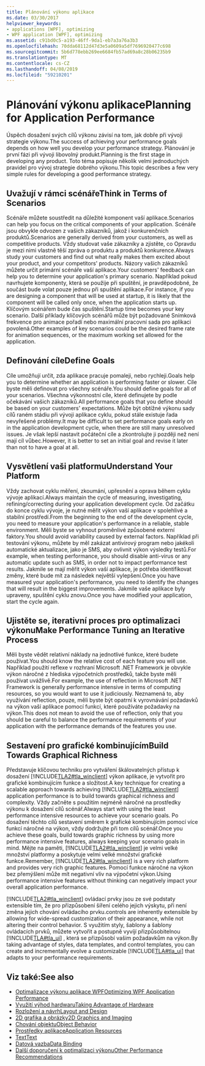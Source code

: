 ```yaml
---
title: Plánování výkonu aplikace
ms.date: 03/30/2017
helpviewer_keywords:
- applications [WPF], optimizing
- WPF application [WPF], optimizing
ms.assetid: c91bd0c5-a193-46ff-9da1-eb7a3a76a3b3
ms.openlocfilehash: 70dda68112d47d3e5a0609a5df7696920477c698
ms.sourcegitcommit: 5b6d778ebb269ee6684fb57ad69a8c28b06235b9
ms.translationtype: MT
ms.contentlocale: cs-CZ
ms.lasthandoff: 04/08/2019
ms.locfileid: "59210201"
---
```

# <a name="planning-for-application-performance"></a><span data-ttu-id="96940-102">Plánování výkonu aplikace</span><span class="sxs-lookup"><span data-stu-id="96940-102">Planning for Application Performance</span></span>
<span data-ttu-id="96940-103">Úspěch dosažení svých cílů výkonu závisí na tom, jak dobře při vývoji strategie výkonu.</span><span class="sxs-lookup"><span data-stu-id="96940-103">The success of achieving your performance goals depends on how well you develop your performance strategy.</span></span> <span data-ttu-id="96940-104">Plánování je první fázi při vývoji libovolný produkt.</span><span class="sxs-lookup"><span data-stu-id="96940-104">Planning is the first stage in developing any product.</span></span> <span data-ttu-id="96940-105">Toto téma popisuje několik velmi jednoduchých pravidel pro vývoj strategie dobrého výkonu.</span><span class="sxs-lookup"><span data-stu-id="96940-105">This topic describes a few very simple rules for developing a good performance strategy.</span></span>  
  
## <a name="think-in-terms-of-scenarios"></a><span data-ttu-id="96940-106">Uvažují v rámci scénáře</span><span class="sxs-lookup"><span data-stu-id="96940-106">Think in Terms of Scenarios</span></span>  
 <span data-ttu-id="96940-107">Scénáře můžete soustředit na důležité komponent vaší aplikace.</span><span class="sxs-lookup"><span data-stu-id="96940-107">Scenarios can help you focus on the critical components of your application.</span></span> <span data-ttu-id="96940-108">Scénáře jsou obvykle odvozen z vašich zákazníků, jakož i konkurenčních produktů.</span><span class="sxs-lookup"><span data-stu-id="96940-108">Scenarios are generally derived from your customers, as well as competitive products.</span></span> <span data-ttu-id="96940-109">Vždy studovat vaše zákazníky a zjistěte, co Opravdu je mezi nimi vlastně těší zpráva o produktu a produktů konkurence.</span><span class="sxs-lookup"><span data-stu-id="96940-109">Always study your customers and find out what really makes them excited about your product, and your competitors' products.</span></span> <span data-ttu-id="96940-110">Názory vašich zákazníků můžete určit primární scénáře vaší aplikace.</span><span class="sxs-lookup"><span data-stu-id="96940-110">Your customers' feedback can help you to determine your application's primary scenario.</span></span> <span data-ttu-id="96940-111">Například pokud navrhujete komponenty, která se použije při spuštění, je pravděpodobné, že součást bude volat pouze jednou při spuštění aplikace.</span><span class="sxs-lookup"><span data-stu-id="96940-111">For instance, if you are designing a component that will be used at startup, it is likely that the component will be called only once, when the application starts up.</span></span> <span data-ttu-id="96940-112">Klíčovým scénářem bude čas spuštění.</span><span class="sxs-lookup"><span data-stu-id="96940-112">Startup time becomes your key scenario.</span></span> <span data-ttu-id="96940-113">Další příklady klíčových scénářů může být požadované Snímková frekvence pro animace pořadí nebo maximální pracovní sada pro aplikaci povolená.</span><span class="sxs-lookup"><span data-stu-id="96940-113">Other examples of key scenarios could be the desired frame rate for animation sequences, or the maximum working set allowed for the application.</span></span>  
  
## <a name="define-goals"></a><span data-ttu-id="96940-114">Definování cíle</span><span class="sxs-lookup"><span data-stu-id="96940-114">Define Goals</span></span>  
 <span data-ttu-id="96940-115">Cíle umožňují určit, zda aplikace pracuje pomaleji, nebo rychleji.</span><span class="sxs-lookup"><span data-stu-id="96940-115">Goals help you to determine whether an application is performing faster or slower.</span></span> <span data-ttu-id="96940-116">Cíle byste měli definovat pro všechny scénáře.</span><span class="sxs-lookup"><span data-stu-id="96940-116">You should define goals for all of your scenarios.</span></span> <span data-ttu-id="96940-117">Všechna výkonnostní cíle, které definujete by podle očekávání vašich zákazníků.</span><span class="sxs-lookup"><span data-stu-id="96940-117">All performance goals that you define should be based on your customers' expectations.</span></span> <span data-ttu-id="96940-118">Může být obtížné výkonu sady cílů raném stádiu při vývoji aplikace cyklu, pokud stále existuje řada nevyřešené problémy.</span><span class="sxs-lookup"><span data-stu-id="96940-118">It may be difficult to set performance goals early on in the application development cycle, when there are still many unresolved issues.</span></span> <span data-ttu-id="96940-119">Je však lepší nastavit počáteční cíle a zkontrolujte ji později než není mají cíl vůbec.</span><span class="sxs-lookup"><span data-stu-id="96940-119">However, it is better to set an initial goal and revise it later than not to have a goal at all.</span></span>  
  
## <a name="understand-your-platform"></a><span data-ttu-id="96940-120">Vysvětlení vaši platformu</span><span class="sxs-lookup"><span data-stu-id="96940-120">Understand Your Platform</span></span>  
 <span data-ttu-id="96940-121">Vždy zachovat cyklu měření, zkoumání, upřesnění a oprava během cyklu vývoje aplikací.</span><span class="sxs-lookup"><span data-stu-id="96940-121">Always maintain the cycle of measuring, investigating, refining/correcting during your application development cycle.</span></span> <span data-ttu-id="96940-122">Od začátku do konce cyklu vývoje, je nutné měřit výkon vaší aplikace v spolehlivé a stabilní prostředí.</span><span class="sxs-lookup"><span data-stu-id="96940-122">From the beginning to the end of the development cycle, you need to measure your application's performance in a reliable, stable environment.</span></span> <span data-ttu-id="96940-123">Měli byste se vyhnout proměnlivé způsobené externí faktory.</span><span class="sxs-lookup"><span data-stu-id="96940-123">You should avoid variability caused by external factors.</span></span> <span data-ttu-id="96940-124">Například při testování výkonu, můžete by měl zakázat antivirový program nebo jakékoli automatické aktualizace, jako je SMS, aby ovlivnit výkon výsledky testů.</span><span class="sxs-lookup"><span data-stu-id="96940-124">For example, when testing performance, you should disable anti-virus or any automatic update such as SMS, in order not to impact performance test results.</span></span> <span data-ttu-id="96940-125">Jakmile se mají měřit výkon vaší aplikace, je potřeba identifikovat změny, které bude mít za následek největší vylepšení.</span><span class="sxs-lookup"><span data-stu-id="96940-125">Once you have measured your application's performance, you need to identify the changes that will result in the biggest improvements.</span></span> <span data-ttu-id="96940-126">Jakmile vaše aplikace byly upraveny, spuštění cyklu znovu.</span><span class="sxs-lookup"><span data-stu-id="96940-126">Once you have modified your application, start the cycle again.</span></span>  
  
## <a name="make-performance-tuning-an-iterative-process"></a><span data-ttu-id="96940-127">Ujistěte se, iterativní proces pro optimalizaci výkonu</span><span class="sxs-lookup"><span data-stu-id="96940-127">Make Performance Tuning an Iterative Process</span></span>  
 <span data-ttu-id="96940-128">Měli byste vědět relativní náklady na jednotlivé funkce, které budete používat.</span><span class="sxs-lookup"><span data-stu-id="96940-128">You should know the relative cost of each feature you will use.</span></span> <span data-ttu-id="96940-129">Například použití reflexe v rozhraní Microsoft .NET Framework je obvykle výkon náročné z hlediska výpočetních prostředků, takže byste měli používat uvážlivě.</span><span class="sxs-lookup"><span data-stu-id="96940-129">For example, the use of reflection in Microsoft .NET Framework is generally performance intensive in terms of computing resources, so you would want to use it judiciously.</span></span> <span data-ttu-id="96940-130">Neznamená to, aby využívání reflection, pouze, měli byste být opatrní k vyrovnávání požadavků na výkon vaší aplikace pomocí funkcí, které používáte požadavky na výkon.</span><span class="sxs-lookup"><span data-stu-id="96940-130">This does not mean to avoid the use of reflection, only that you should be careful to balance the performance requirements of your application with the performance demands of the features you use.</span></span>  
  
## <a name="build-towards-graphical-richness"></a><span data-ttu-id="96940-131">Sestavení pro grafické kombinujícím</span><span class="sxs-lookup"><span data-stu-id="96940-131">Build Towards Graphical Richness</span></span>  
 <span data-ttu-id="96940-132">Představuje klíčovou techniku pro vytváření škálovatelných přístup k dosažení [!INCLUDE[TLA2#tla_winclient](../../../../includes/tla2sharptla-winclient-md.md)] výkon aplikace, je vytvořit pro grafické kombinujícím funkce a složitost.</span><span class="sxs-lookup"><span data-stu-id="96940-132">A key technique for creating a scalable approach towards achieving [!INCLUDE[TLA2#tla_winclient](../../../../includes/tla2sharptla-winclient-md.md)] application performance is to build towards graphical richness and complexity.</span></span> <span data-ttu-id="96940-133">Vždy začněte s použitím nejméně náročné na prostředky výkonu k dosažení cílů scénář.</span><span class="sxs-lookup"><span data-stu-id="96940-133">Always start with using the least performance intensive resources to achieve your scenario goals.</span></span> <span data-ttu-id="96940-134">Po dosažení těchto cílů sestavení směrem k grafické kombinujícím pomocí více funkcí náročné na výkon, vždy dodržujte při tom cílů scénář.</span><span class="sxs-lookup"><span data-stu-id="96940-134">Once you achieve these goals, build towards graphic richness by using more performance intensive features, always keeping your scenario goals in mind.</span></span> <span data-ttu-id="96940-135">Mějte na paměti, [!INCLUDE[TLA2#tla_winclient](../../../../includes/tla2sharptla-winclient-md.md)] je velmi velké množství platformy a poskytuje velmi velké množství grafické funkce.</span><span class="sxs-lookup"><span data-stu-id="96940-135">Remember, [!INCLUDE[TLA2#tla_winclient](../../../../includes/tla2sharptla-winclient-md.md)] is a very rich platform and provides very rich graphic features.</span></span> <span data-ttu-id="96940-136">Pomocí funkce náročné na výkon bez přemýšlení může mít negativní vliv na výpočetní výkon.</span><span class="sxs-lookup"><span data-stu-id="96940-136">Using performance intensive features without thinking can negatively impact your overall application performance.</span></span>  
  
 [!INCLUDE[TLA2#tla_winclient](../../../../includes/tla2sharptla-winclient-md.md)] <span data-ttu-id="96940-137">ovládací prvky jsou ze své podstaty extensible tím, že pro přizpůsobení šíření celého jejich výskytu, při není změna jejich chování ovládacího prvku.</span><span class="sxs-lookup"><span data-stu-id="96940-137">controls are inherently extensible by allowing for wide-spread customization of their appearance, while not altering their control behavior.</span></span> <span data-ttu-id="96940-138">S využitím styly, šablony a šablony ovládacích prvků, můžete vytvořit a postupně vyvíjí přizpůsobitelnou [!INCLUDE[TLA#tla_ui](../../../../includes/tlasharptla-ui-md.md)] , která se přizpůsobí vašim požadavkům na výkon.</span><span class="sxs-lookup"><span data-stu-id="96940-138">By taking advantage of styles, data templates, and control templates, you can create and incrementally evolve a customizable [!INCLUDE[TLA#tla_ui](../../../../includes/tlasharptla-ui-md.md)] that adapts to your performance requirements.</span></span>  
  
## <a name="see-also"></a><span data-ttu-id="96940-139">Viz také:</span><span class="sxs-lookup"><span data-stu-id="96940-139">See also</span></span>

- [<span data-ttu-id="96940-140">Optimalizace výkonu aplikace WPF</span><span class="sxs-lookup"><span data-stu-id="96940-140">Optimizing WPF Application Performance</span></span>](optimizing-wpf-application-performance.md)
- [<span data-ttu-id="96940-141">Využití výhod hardwaru</span><span class="sxs-lookup"><span data-stu-id="96940-141">Taking Advantage of Hardware</span></span>](optimizing-performance-taking-advantage-of-hardware.md)
- [<span data-ttu-id="96940-142">Rozložení a návrh</span><span class="sxs-lookup"><span data-stu-id="96940-142">Layout and Design</span></span>](optimizing-performance-layout-and-design.md)
- [<span data-ttu-id="96940-143">2D grafika a obrázky</span><span class="sxs-lookup"><span data-stu-id="96940-143">2D Graphics and Imaging</span></span>](optimizing-performance-2d-graphics-and-imaging.md)
- [<span data-ttu-id="96940-144">Chování objektu</span><span class="sxs-lookup"><span data-stu-id="96940-144">Object Behavior</span></span>](optimizing-performance-object-behavior.md)
- [<span data-ttu-id="96940-145">Prostředky aplikace</span><span class="sxs-lookup"><span data-stu-id="96940-145">Application Resources</span></span>](optimizing-performance-application-resources.md)
- [<span data-ttu-id="96940-146">Text</span><span class="sxs-lookup"><span data-stu-id="96940-146">Text</span></span>](optimizing-performance-text.md)
- [<span data-ttu-id="96940-147">Datová vazba</span><span class="sxs-lookup"><span data-stu-id="96940-147">Data Binding</span></span>](optimizing-performance-data-binding.md)
- [<span data-ttu-id="96940-148">Další doporučení k optimalizaci výkonu</span><span class="sxs-lookup"><span data-stu-id="96940-148">Other Performance Recommendations</span></span>](optimizing-performance-other-recommendations.md)
